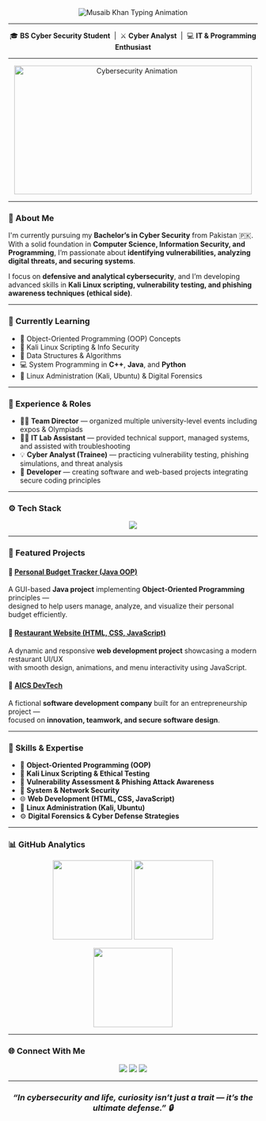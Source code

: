 <!-- ✨ Professional Typing Animation Intro -->
<div align="center">
  <img src="https://readme-typing-svg.demolab.com?font=Fira+Code&weight=600&size=26&duration=3000&pause=1000&color=0AFFD1&center=true&vCenter=true&width=750&lines=Hey+I+am+Musaib+Khan+👋;Cyber+Security+Student+🔐;Passionate+About+Digital+Defense+🧠;Exploring+the+World+of+Tech+💻" alt="Musaib Khan Typing Animation" />
</div>


---

<p align="center">
  🎓 <b>BS Cyber Security Student</b> &nbsp;|&nbsp; ⚔️ <b>Cyber Analyst</b> &nbsp;|&nbsp; 💻 <b>IT & Programming Enthusiast</b>
</p>

---

<div align="center">
  <img src="https://media.giphy.com/media/qgQUggAC3Pfv687qPC/giphy.gif" width="480" height="260" alt="Cybersecurity Animation">
</div>

---

### 🧠 About Me

I'm currently pursuing my **Bachelor’s in Cyber Security** from Pakistan 🇵🇰.  
With a solid foundation in **Computer Science, Information Security, and Programming**, I’m passionate about **identifying vulnerabilities, analyzing digital threats, and securing systems**.  

I focus on **defensive and analytical cybersecurity**, and I’m developing advanced skills in **Kali Linux scripting, vulnerability testing, and phishing awareness techniques (ethical side)**.

---

### 🚀 Currently Learning

- 🧩 Object-Oriented Programming (OOP) Concepts  
- 🔐 Kali Linux Scripting & Info Security  
- 🧠 Data Structures & Algorithms  
- 💻 System Programming in **C++**, **Java**, and **Python**  
- 🐧 Linux Administration (Kali, Ubuntu) & Digital Forensics  

---

### 💼 Experience & Roles

- 🧑‍💼 **Team Director** — organized multiple university-level events including expos & Olympiads  
- 🧑‍💻 **IT Lab Assistant** — provided technical support, managed systems, and assisted with troubleshooting  
- 💡 **Cyber Analyst (Trainee)** — practicing vulnerability testing, phishing simulations, and threat analysis  
- 🔧 **Developer** — creating software and web-based projects integrating secure coding principles  

---

### ⚙️ Tech Stack

<p align="center">
  <img src="https://skillicons.dev/icons?i=cpp,java,python,html,css,javascript,ubuntu,kali,git,vscode,visualstudio,windows&perline=6" />
</p>

---

### 🧩 Featured Projects

#### 🔹 [Personal Budget Tracker (Java OOP)](#)
A GUI-based **Java project** implementing **Object-Oriented Programming** principles —  
designed to help users manage, analyze, and visualize their personal budget efficiently.

#### 🔹 [Restaurant Website (HTML, CSS, JavaScript)](#)
A dynamic and responsive **web development project** showcasing a modern restaurant UI/UX  
with smooth design, animations, and menu interactivity using JavaScript.

#### 🔹 [AICS DevTech](#)
A fictional **software development company** built for an entrepreneurship project —  
focused on **innovation, teamwork, and secure software design**.

---

### 🧰 Skills & Expertise

- 🧠 **Object-Oriented Programming (OOP)**  
- 🔐 **Kali Linux Scripting & Ethical Testing**  
- 🧪 **Vulnerability Assessment & Phishing Attack Awareness**  
- 🧰 **System & Network Security**  
- 🌐 **Web Development (HTML, CSS, JavaScript)**  
- 🐧 **Linux Administration (Kali, Ubuntu)**  
- ⚙️ **Digital Forensics & Cyber Defense Strategies**

---

### 📊 GitHub Analytics

<p align="center">
  <img src="https://github-readme-stats.vercel.app/api?username=musabkhan096&show_icons=true&theme=github_dark&hide_border=true" height="160" />
  <img src="https://github-readme-streak-stats.herokuapp.com/?user=musabkhan096&theme=github-dark&hide_border=true" height="160" />
</p>

<p align="center">
  <img src="https://github-readme-stats.vercel.app/api/top-langs/?username=musabkhan096&layout=compact&theme=github_dark&hide_border=true" height="160" />
</p>

---

### 🌐 Connect With Me

<p align="center">
  <a href="mailto:m.ksoomrah@gmail.com"><img src="https://img.shields.io/badge/Email-58a6ff?style=for-the-badge&logo=gmail&logoColor=white" /></a>
  <a href="https://github.com/musabkhan096"><img src="https://img.shields.io/badge/GitHub-161b22?style=for-the-badge&logo=github&logoColor=white" /></a>
  <a href="https://www.linkedin.com/in/musaib-khan-a4037536b"><img src="https://img.shields.io/badge/LinkedIn-0A66C2?style=for-the-badge&logo=linkedin&logoColor=white" /></a>
</p>

---

<h3 align="center"><i>“In cybersecurity and life, curiosity isn’t just a trait — it’s the ultimate defense.” 🔒</i></h3>
